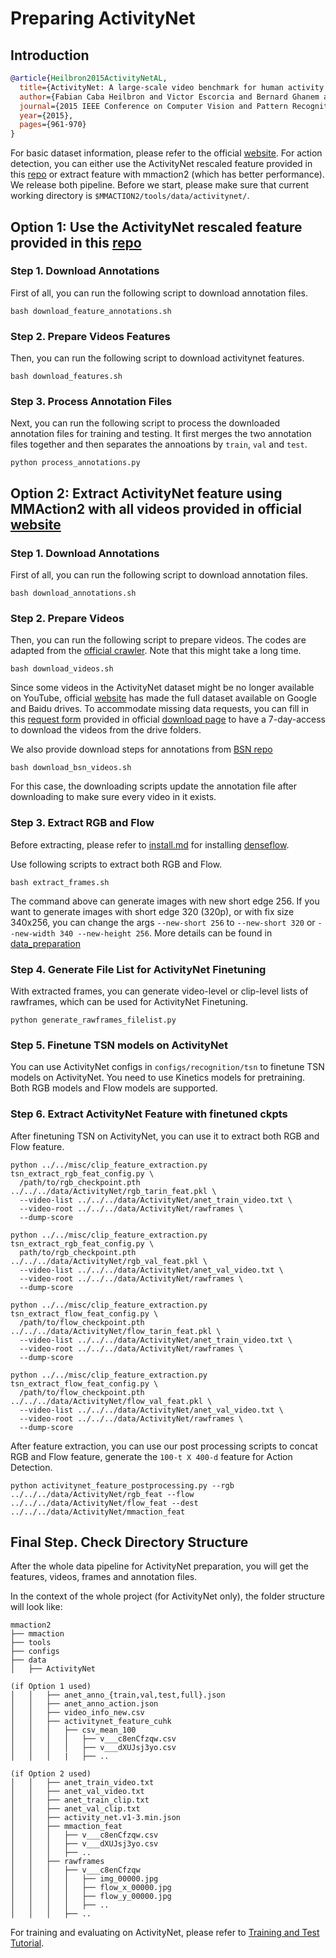# Preparing ActivityNet

## Introduction

<!-- [DATASET] -->

```BibTeX
@article{Heilbron2015ActivityNetAL,
  title={ActivityNet: A large-scale video benchmark for human activity understanding},
  author={Fabian Caba Heilbron and Victor Escorcia and Bernard Ghanem and Juan Carlos Niebles},
  journal={2015 IEEE Conference on Computer Vision and Pattern Recognition (CVPR)},
  year={2015},
  pages={961-970}
}
```

For basic dataset information, please refer to the official [website](http://activity-net.org/).
For action detection, you can either use the ActivityNet rescaled feature provided in this [repo](https://github.com/wzmsltw/BSN-boundary-sensitive-network#code-and-data-preparation) or extract feature with mmaction2 (which has better performance).
We release both pipeline.
Before we start, please make sure that current working directory is `$MMACTION2/tools/data/activitynet/`.

## Option 1: Use the ActivityNet rescaled feature provided in this [repo](https://github.com/wzmsltw/BSN-boundary-sensitive-network#code-and-data-preparation)

### Step 1. Download Annotations

First of all, you can run the following script to download annotation files.

```shell
bash download_feature_annotations.sh
```

### Step 2. Prepare Videos Features

Then, you can run the following script to download activitynet features.

```shell
bash download_features.sh
```

### Step 3. Process Annotation Files

Next, you can run the following script to process the downloaded annotation files for training and testing.
It first merges the two annotation files together and then separates the annoations by `train`, `val` and `test`.

```shell
python process_annotations.py
```

## Option 2: Extract ActivityNet feature using MMAction2 with all videos provided in official [website](http://activity-net.org/)

### Step 1. Download Annotations

First of all, you can run the following script to download annotation files.

```shell
bash download_annotations.sh
```

### Step 2. Prepare Videos

Then, you can run the following script to prepare videos.
The codes are adapted from the [official crawler](https://github.com/activitynet/ActivityNet/tree/master/Crawler/Kinetics). Note that this might take a long time.

```shell
bash download_videos.sh
```

Since some videos in the ActivityNet dataset might be no longer available on YouTube, official [website](http://activity-net.org/) has made the full dataset available on Google and Baidu drives.
To accommodate missing data requests, you can fill in this [request form](https://docs.google.com/forms/d/e/1FAIpQLSeKaFq9ZfcmZ7W0B0PbEhfbTHY41GeEgwsa7WobJgGUhn4DTQ/viewform) provided in official [download page](http://activity-net.org/download.html) to have a 7-day-access to download the videos from the drive folders.

We also provide download steps for annotations from [BSN repo](https://github.com/wzmsltw/BSN-boundary-sensitive-network#code-and-data-preparation)

```shell
bash download_bsn_videos.sh
```

For this case, the downloading scripts update the annotation file after downloading to make sure every video in it exists.

### Step 3. Extract RGB and Flow

Before extracting, please refer to [install.md](/docs/install.md) for installing [denseflow](https://github.com/open-mmlab/denseflow).

Use following scripts to extract both RGB and Flow.

```shell
bash extract_frames.sh
```

The command above can generate images with new short edge 256. If you want to generate images with short edge 320 (320p), or with fix size 340x256, you can change the args `--new-short 256` to `--new-short 320` or `--new-width 340 --new-height 256`.
More details can be found in [data_preparation](/docs/data_preparation.md)

### Step 4. Generate File List for ActivityNet Finetuning

With extracted frames, you can generate video-level or clip-level lists of rawframes, which can be used for ActivityNet Finetuning.

```shell
python generate_rawframes_filelist.py
```

### Step 5. Finetune TSN models on ActivityNet

You can use ActivityNet configs in `configs/recognition/tsn` to finetune TSN models on ActivityNet.
You need to use Kinetics models for pretraining.
Both RGB models and Flow models are supported.

### Step 6. Extract ActivityNet Feature with finetuned ckpts

After finetuning TSN on ActivityNet, you can use it to extract both RGB and Flow feature.

```shell
python ../../misc/clip_feature_extraction.py tsn_extract_rgb_feat_config.py \
  /path/to/rgb_checkpoint.pth ../../../data/ActivityNet/rgb_tarin_feat.pkl \
  --video-list ../../../data/ActivityNet/anet_train_video.txt \
  --video-root ../../../data/ActivityNet/rawframes \
  --dump-score

python ../../misc/clip_feature_extraction.py tsn_extract_rgb_feat_config.py \
  path/to/rgb_checkpoint.pth ../../../data/ActivityNet/rgb_val_feat.pkl \
  --video-list ../../../data/ActivityNet/anet_val_video.txt \
  --video-root ../../../data/ActivityNet/rawframes \
  --dump-score

python ../../misc/clip_feature_extraction.py tsn_extract_flow_feat_config.py \
  /path/to/flow_checkpoint.pth ../../../data/ActivityNet/flow_tarin_feat.pkl \
  --video-list ../../../data/ActivityNet/anet_train_video.txt \
  --video-root ../../../data/ActivityNet/rawframes \
  --dump-score

python ../../misc/clip_feature_extraction.py tsn_extract_flow_feat_config.py \
  /path/to/flow_checkpoint.pth ../../../data/ActivityNet/flow_val_feat.pkl \
  --video-list ../../../data/ActivityNet/anet_val_video.txt \
  --video-root ../../../data/ActivityNet/rawframes \
  --dump-score
```

After feature extraction, you can use our post processing scripts to concat RGB and Flow feature, generate the `100-t X 400-d` feature for Action Detection.

```shell
python activitynet_feature_postprocessing.py --rgb ../../../data/ActivityNet/rgb_feat --flow ../../../data/ActivityNet/flow_feat --dest ../../../data/ActivityNet/mmaction_feat
```

## Final Step. Check Directory Structure

After the whole data pipeline for ActivityNet preparation,
you will get the features, videos, frames and annotation files.

In the context of the whole project (for ActivityNet only), the folder structure will look like:

```
mmaction2
├── mmaction
├── tools
├── configs
├── data
│   ├── ActivityNet

(if Option 1 used)
│   │   ├── anet_anno_{train,val,test,full}.json
│   │   ├── anet_anno_action.json
│   │   ├── video_info_new.csv
│   │   ├── activitynet_feature_cuhk
│   │   │   ├── csv_mean_100
│   │   │   │   ├── v___c8enCfzqw.csv
│   │   │   │   ├── v___dXUJsj3yo.csv
│   │   │   |   ├── ..

(if Option 2 used)
│   │   ├── anet_train_video.txt
│   │   ├── anet_val_video.txt
│   │   ├── anet_train_clip.txt
│   │   ├── anet_val_clip.txt
│   │   ├── activity_net.v1-3.min.json
│   │   ├── mmaction_feat
│   │   │   ├── v___c8enCfzqw.csv
│   │   │   ├── v___dXUJsj3yo.csv
│   │   │   ├── ..
│   │   ├── rawframes
│   │   │   ├── v___c8enCfzqw
│   │   │   │   ├── img_00000.jpg
│   │   │   │   ├── flow_x_00000.jpg
│   │   │   │   ├── flow_y_00000.jpg
│   │   │   │   ├── ..
│   │   │   ├── ..

```

For training and evaluating on ActivityNet, please refer to [Training and Test Tutorial](/docs/en/user_guides/train_test.md).
